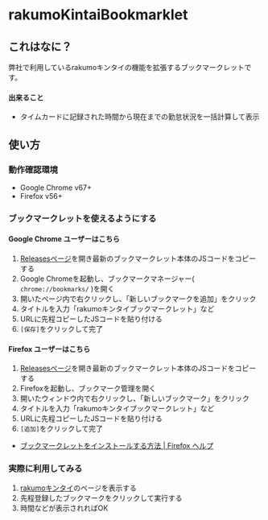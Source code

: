 # rakumoKintaiBookmarklet

## これはなに？

弊社で利用しているrakumoキンタイの機能を拡張するブックマークレットです。

#### 出来ること

* タイムカードに記録された時間から現在までの勤怠状況を一括計算して表示

## 使い方

### 動作確認環境

* Google Chrome v67+
* Firefox v56+

### ブックマークレットを使えるようにする

#### Google Chrome ユーザーはこちら

1. [Releasesページ](https://github.com/tsubasa/rakumoKintaiBookmarklet/releases)を開き最新のブックマークレット本体のJSコードをコピーする
2. Google Chromeを起動し、ブックマークマネージャー( `chrome://bookmarks/` )を開く
3. 開いたページ内で右クリックし、「新しいブックマークを追加」をクリック
4. タイトルを入力「rakumoキンタイブックマークレット」など
5. URLに先程コピーしたJSコードを貼り付ける
6. `[保存]`をクリックして完了

#### Firefox ユーザーはこちら

1. [Releasesページ](https://github.com/tsubasa/rakumoKintaiBookmarklet/releases)を開き最新のブックマークレット本体のJSコードをコピーする
2. Firefoxを起動し、ブックマーク管理を開く
3. 開いたウィンドウ内で右クリックし、「新しいブックマーク」をクリック
4. タイトルを入力「rakumoキンタイブックマークレット」など
5. URLに先程コピーしたJSコードを貼り付ける
6. `[追加]`をクリックして完了

* [ブックマークレットをインストールする方法 | Firefox ヘルプ](https://support.mozilla.org/ja/kb/bookmarklets-perform-common-web-page-tasks)

### 実際に利用してみる

1. [rakumoキンタイ](https://a-rakumo.appspot.com/attendance/reports)のページを表示する
2. 先程登録したブックマークをクリックして実行する
3. 時間などが表示されればOK
